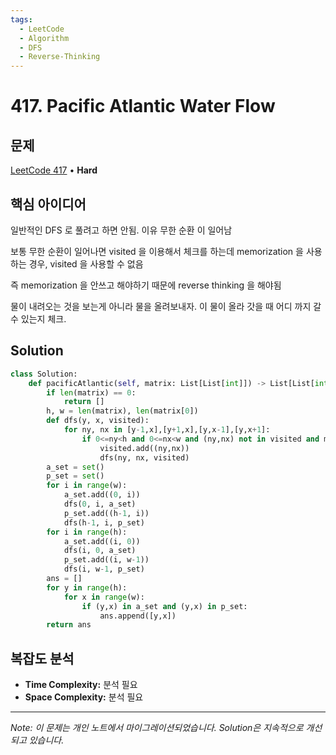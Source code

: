 ```yaml
---
tags:
  - LeetCode
  - Algorithm
  - DFS
  - Reverse-Thinking
---
```


# 417. Pacific Atlantic Water Flow

## 문제

[LeetCode 417](https://leetcode.com/problems/pacific-atlantic-water-flow/) • **Hard**

## 핵심 아이디어

일반적인 DFS 로 풀려고 하면 안됨. 이유 무한 순환 이 일어남

보통 무한 순환이 일어나면 visited 을 이용해서 체크를 하는데 memorization 을 사용하는 경우, visited 을 사용할 수 없음

  

즉 memorization 을 안쓰고 해야하기 때문에 reverse thinking 을 해야됨

물이 내려오는 것을 보는게 아니라 물을 올려보내자. 이 물이 올라 갓을 때 어디 까지 갈 수 있는지 체크.

## Solution

```python
class Solution:
    def pacificAtlantic(self, matrix: List[List[int]]) -> List[List[int]]:
        if len(matrix) == 0:
            return []
        h, w = len(matrix), len(matrix[0])
        def dfs(y, x, visited):
            for ny, nx in [y-1,x],[y+1,x],[y,x-1],[y,x+1]:
                if 0<=ny<h and 0<=nx<w and (ny,nx) not in visited and matrix[y][x] <= matrix[ny][nx]:
                    visited.add((ny,nx))
                    dfs(ny, nx, visited)
        a_set = set()
        p_set = set()
        for i in range(w):
            a_set.add((0, i))
            dfs(0, i, a_set)
            p_set.add((h-1, i))
            dfs(h-1, i, p_set)
        for i in range(h):
            a_set.add((i, 0))
            dfs(i, 0, a_set)
            p_set.add((i, w-1))
            dfs(i, w-1, p_set)
        ans = []
        for y in range(h):
            for x in range(w):
                if (y,x) in a_set and (y,x) in p_set:
                    ans.append([y,x])
        return ans
```

## 복잡도 분석

- **Time Complexity:** 분석 필요
- **Space Complexity:** 분석 필요


---

*Note: 이 문제는 개인 노트에서 마이그레이션되었습니다. Solution은 지속적으로 개선되고 있습니다.*
